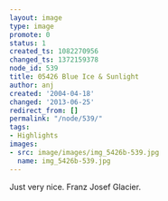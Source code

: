```yaml
---
layout: image
type: image
promote: 0
status: 1
created_ts: 1082270956
changed_ts: 1372159378
node_id: 539
title: 05426 Blue Ice & Sunlight
author: anj
created: '2004-04-18'
changed: '2013-06-25'
redirect_from: []
permalink: "/node/539/"
tags:
- Highlights
images:
- src: image/images/img_5426b-539.jpg
  name: img_5426b-539.jpg
---
```

Just very nice.  Franz Josef Glacier.
